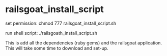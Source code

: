 # railsgoat_install_script

set permission: chmod 777 railsgoat_install_script.sh

run shell script: ./railsgoath_install_script.sh

This is add all the dependencies (ruby gems) and the railsgoat application. 
This will take some time to download and set-up. 
